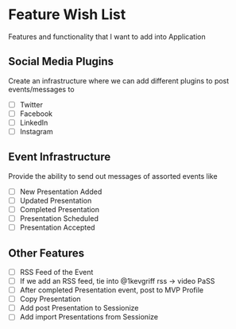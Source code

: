 # Feature Wish List

Features and functionality that I want to add into Application

## Social Media Plugins

Create an infrastructure where we can add different plugins to post events/messages to

- [  ] Twitter
- [  ] Facebook
- [  ] LinkedIn
- [  ] Instagram

## Event Infrastructure

Provide the ability to send out messages of assorted events like

- [  ] New Presentation Added
- [  ] Updated Presentation
- [  ] Completed Presentation
- [  ] Presentation Scheduled
- [  ] Presentation Accepted

## Other Features

- [  ] RSS Feed of the Event
- [  ] If we add an RSS feed, tie into @1kevgriff rss -> video PaSS
- [  ] After completed Presentation event, post to MVP Profile
- [  ] Copy Presentation
- [  ] Add post Presentation to Sessionize
- [  ] Add import Presentations from Sessionize
